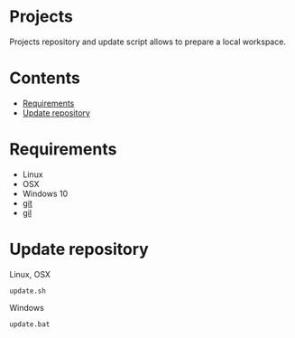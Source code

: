 # Projects
Projects repository and update script allows to prepare a local workspace.

# Contents
  * [Requirements](#requirements)
  * [Update repository](#update-repository)

# Requirements
* Linux
* OSX
* Windows 10
* [git](https://git-scm.com)
* [gil](https://github.com/chronoxor/GitLinks.git)

# Update repository
Linux, OSX
```
update.sh
```

Windows
```
update.bat
```
